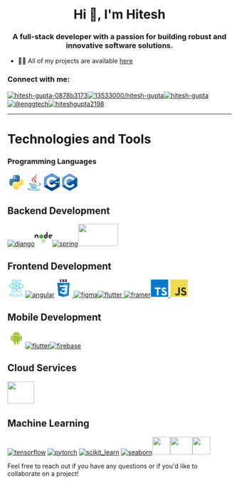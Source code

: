 <h1 align="center">Hi 👋, I'm Hitesh</h1>
<h3 align="center">A full-stack developer with a passion for building robust and innovative software solutions.</h3>

- 👨‍💻 All of my projects are available [here](https://guptahitesh.me)

<h3 align="left">Connect with me:</h3>
<p align="left">
<a href="https://linkedin.com/in/hitesh-gupta-0878b3173" target="blank"><img align="center" src="https://raw.githubusercontent.com/rahuldkjain/github-profile-readme-generator/master/src/images/icons/Social/linked-in-alt.svg" alt="hitesh-gupta-0878b3173" height="30" width="40" /></a><a href="https://stackoverflow.com/users/13533000/hitesh-gupta" target="blank"><img align="center" src="https://raw.githubusercontent.com/rahuldkjain/github-profile-readme-generator/master/src/images/icons/Social/stack-overflow.svg" alt="13533000/hitesh-gupta" height="30" width="40" /></a><a href="https://medium.com/@hitesh-gupta" target="blank"><img align="center" src="https://raw.githubusercontent.com/rahuldkjain/github-profile-readme-generator/master/src/images/icons/Social/medium.svg" alt="hitesh-gupta" height="30" width="40" /></a><a href="https://www.youtube.com/c/@enggtech" target="blank"><img align="center" src="https://raw.githubusercontent.com/rahuldkjain/github-profile-readme-generator/master/src/images/icons/Social/youtube.svg" alt="@enggtech" height="30" width="40" /></a><a href="https://www.leetcode.com/hiteshgupta2198" target="blank"><img align="center" src="https://raw.githubusercontent.com/rahuldkjain/github-profile-readme-generator/master/src/images/icons/Social/leet-code.svg" alt="hiteshgupta2198" height="30" width="40" /></a>
</p>

<hr>

# Technologies and Tools

### Programming Languages
<a href="https://www.python.org" target="_blank" rel="noreferrer"><img src="https://raw.githubusercontent.com/devicons/devicon/master/icons/python/python-original.svg" alt="python" width="40" height="40" /></a><a href="https://www.java.com" target="_blank" rel="noreferrer"><img src="https://raw.githubusercontent.com/devicons/devicon/master/icons/java/java-original.svg" alt="java" width="40" height="40" /></a><a href="https://www.w3schools.com/cpp/" target="_blank" rel="noreferrer"><img src="https://raw.githubusercontent.com/devicons/devicon/master/icons/cplusplus/cplusplus-original.svg" alt="cplusplus" width="40" height="40" /></a><a href="https://www.cprogramming.com/" target="_blank" rel="noreferrer"><img src="https://raw.githubusercontent.com/devicons/devicon/master/icons/c/c-original.svg" alt="c" width="40" height="40" /></a>


## Backend Development
<a href="https://www.djangoproject.com/" target="_blank" rel="noreferrer"><img src="https://cdn.worldvectorlogo.com/logos/django.svg" alt="django" width="40" height="40"/></a><a href="https://nodejs.org" target="_blank" rel="noreferrer"><img src="https://raw.githubusercontent.com/devicons/devicon/master/icons/nodejs/nodejs-original-wordmark.svg" alt="nodejs" width="40" height="40"/></a><a href="https://spring.io/" target="_blank" rel="noreferrer"><img src="https://www.vectorlogo.zone/logos/springio/springio-icon.svg" alt="spring" width="40" height="40"/></a><img src="https://flask.palletsprojects.com/en/2.0.x/_images/flask-logo.png" width="90" height="50">

## Frontend Development
<a href="https://reactjs.org/" target="_blank" rel="noreferrer"><img src="https://raw.githubusercontent.com/devicons/devicon/master/icons/react/react-original-wordmark.svg" alt="react" width="40" height="40" /><a href="https://angular.io" target="_blank" rel="noreferrer"><img src="https://angular.io/assets/images/logos/angular/angular.svg" alt="angular" width="40" height="40" /></a><a href="https://www.w3schools.com/css/" target="_blank" rel="noreferrer"><img src="https://raw.githubusercontent.com/devicons/devicon/master/icons/css3/css3-original-wordmark.svg" alt="css3" width="40" height="40" /></a><a href="https://www.figma.com/" target="_blank" rel="noreferrer">
    <img src="https://www.vectorlogo.zone/logos/figma/figma-icon.svg" alt="figma" width="40" height="40" /></a><a href="https://flutter.dev" target="_blank" rel="noreferrer"><img src="https://www.vectorlogo.zone/logos/flutterio/flutterio-icon.svg" alt="flutter" width="40" height="40" />
</a><a href="https://www.framer.com/" target="_blank" rel="noreferrer"><img src="https://www.vectorlogo.zone/logos/framer/framer-icon.svg" alt="framer" width="40" height="40" /></a></a><a href="https://www.typescriptlang.org/" target="_blank" rel="noreferrer"><img src="https://raw.githubusercontent.com/devicons/devicon/master/icons/typescript/typescript-original.svg" alt="typescript" width="40" height="40" />
</a><a href="https://developer.mozilla.org/en-US/docs/Web/JavaScript" target="_blank" rel="noreferrer"><img src="https://raw.githubusercontent.com/devicons/devicon/master/icons/javascript/javascript-original.svg" alt="javascript" width="40" height="40"/></a>

## Mobile Development
<a href="https://developer.android.com" target="_blank" rel="noreferrer"><img src="https://raw.githubusercontent.com/devicons/devicon/master/icons/android/android-original-wordmark.svg" alt="android" width="40" height="40"/></a><a href="https://flutter.dev" target="_blank" rel="noreferrer"><img src="https://www.vectorlogo.zone/logos/flutterio/flutterio-icon.svg" alt="flutter" width="40" height="40" /></a><a href="https://firebase.google.com/" target="_blank" rel="noreferrer"><img src="https://www.vectorlogo.zone/logos/firebase/firebase-icon.svg" alt="firebase" width="40" height="40" /></a>

## Cloud Services
<img src="https://upload.wikimedia.org/wikipedia/commons/thumb/9/93/Amazon_Web_Services_Logo.svg/2560px-Amazon_Web_Services_Logo.svg.png" width="60" height="50">

## Machine Learning
<a href="https://www.tensorflow.org" target="_blank" rel="noreferrer"><img src="https://www.vectorlogo.zone/logos/tensorflow/tensorflow-icon.svg" alt="tensorflow" width="40" height="40" /></a>
<a href="https://pytorch.org/" target="_blank" rel="noreferrer"><img src="https://www.vectorlogo.zone/logos/pytorch/pytorch-icon.svg" alt="pytorch" width="40" height="40" /></a>
<a href="https://scikit-learn.org/" target="_blank" rel="noreferrer"><img src="https://upload.wikimedia.org/wikipedia/commons/0/05/Scikit_learn_logo_small.svg" alt="scikit_learn" width="40" height="40" /></a>
<a href="https://seaborn.pydata.org/" target="_blank" rel="noreferrer"><img src="https://seaborn.pydata.org/_images/logo-mark-lightbg.svg" alt="seaborn" width="40" height="40" /></a><img src="https://upload.wikimedia.org/wikipedia/commons/thumb/a/ae/Keras_logo.svg/2560px-Keras_logo.svg.png" width="40" height="40"><img src="https://pjreddie.com/media/image/yologo_2.png" width="50" height="40"><img src="https://upload.wikimedia.org/wikipedia/commons/3/32/OpenCV_Logo_with_text_svg_version.svg" width="40" height="40">



Feel free to reach out if you have any questions or if you'd like to collaborate on a project!